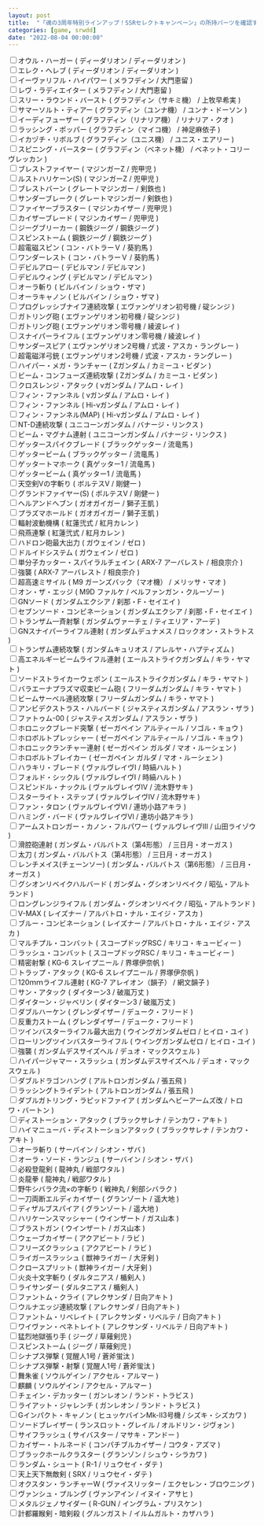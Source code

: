 ```yaml
---
layout: post
title:  "「魂の3周年特別ラインアップ！SSRセレクトキャンペーン」の所持パーツを確認するためのツール"
categories: [game, srwdd]
date: "2022-08-04 00:00:00"
---
```


<label for="ディーダリオン-ディーダリオン-オウル・ハーガー"><input type="checkbox" id="ディーダリオン-ディーダリオン-オウル・ハーガー">オウル・ハーガー ( ディーダリオン / ディーダリオン )</label><br>
<label for="ディーダリオン-ディーダリオン-エレク・ヘレブ"><input type="checkbox" id="ディーダリオン-ディーダリオン-エレク・ヘレブ">エレク・ヘレブ ( ディーダリオン / ディーダリオン )</label><br>
<label for="メラフディン-大門恵留-イーヴァリフル・ハイパワー"><input type="checkbox" id="メラフディン-大門恵留-イーヴァリフル・ハイパワー">イーヴァリフル・ハイパワー ( メラフディン / 大門恵留 )</label><br>
<label for="メラフディン-大門恵留-レヴ・ラディエイター"><input type="checkbox" id="メラフディン-大門恵留-レヴ・ラディエイター">レヴ・ラディエイター ( メラフディン / 大門恵留 )</label><br>
<label for="グラフディン（サキミ機）-上牧早希実-スリー・ラウンド・バースト"><input type="checkbox" id="グラフディン（サキミ機）-上牧早希実-スリー・ラウンド・バースト">スリー・ラウンド・バースト ( グラフディン（サキミ機） / 上牧早希実 )</label><br>
<label for="グラフディン（ユンナ機）-ユンナ・ドーソン-サマーソルト・ティアー"><input type="checkbox" id="グラフディン（ユンナ機）-ユンナ・ドーソン-サマーソルト・ティアー">サマーソルト・ティアー ( グラフディン（ユンナ機） / ユンナ・ドーソン )</label><br>
<label for="グラフディン（リナリア機）-リナリア・クオ-イーディフューザー"><input type="checkbox" id="グラフディン（リナリア機）-リナリア・クオ-イーディフューザー">イーディフューザー ( グラフディン（リナリア機） / リナリア・クオ )</label><br>
<label for="グラフディン（マイコ機）-神足麻依子-ラッシング・ポッパー"><input type="checkbox" id="グラフディン（マイコ機）-神足麻依子-ラッシング・ポッパー">ラッシング・ポッパー ( グラフディン（マイコ機） / 神足麻依子 )</label><br>
<label for="グラフディン（ユニス機）-ユニス・エアリー-イカヅチ・リボルブ"><input type="checkbox" id="グラフディン（ユニス機）-ユニス・エアリー-イカヅチ・リボルブ">イカヅチ・リボルブ ( グラフディン（ユニス機） / ユニス・エアリー )</label><br>
<label for="グラフディン（ベネット機）-ベネット・コリーヴレッカン-スピニング・バースター"><input type="checkbox" id="グラフディン（ベネット機）-ベネット・コリーヴレッカン-スピニング・バースター">スピニング・バースター ( グラフディン（ベネット機） / ベネット・コリーヴレッカン )</label><br>
<label for="マジンガーZ-兜甲児-ブレストファイヤー"><input type="checkbox" id="マジンガーZ-兜甲児-ブレストファイヤー">ブレストファイヤー ( マジンガーZ / 兜甲児 )</label><br>
<label for="マジンガーZ-兜甲児-ルストハリケーン(S)"><input type="checkbox" id="マジンガーZ-兜甲児-ルストハリケーン(S)">ルストハリケーン(S) ( マジンガーZ / 兜甲児 )</label><br>
<label for="グレートマジンガー-剣鉄也-ブレストバーン"><input type="checkbox" id="グレートマジンガー-剣鉄也-ブレストバーン">ブレストバーン ( グレートマジンガー / 剣鉄也 )</label><br>
<label for="グレートマジンガー-剣鉄也-サンダーブレーク"><input type="checkbox" id="グレートマジンガー-剣鉄也-サンダーブレーク">サンダーブレーク ( グレートマジンガー / 剣鉄也 )</label><br>
<label for="マジンカイザー-兜甲児-ファイヤーブラスター"><input type="checkbox" id="マジンカイザー-兜甲児-ファイヤーブラスター">ファイヤーブラスター ( マジンカイザー / 兜甲児 )</label><br>
<label for="マジンカイザー-兜甲児-カイザーブレード"><input type="checkbox" id="マジンカイザー-兜甲児-カイザーブレード">カイザーブレード ( マジンカイザー / 兜甲児 )</label><br>
<label for="鋼鉄ジーグ-鋼鉄ジーグ-ジーグブリーカー"><input type="checkbox" id="鋼鉄ジーグ-鋼鉄ジーグ-ジーグブリーカー">ジーグブリーカー ( 鋼鉄ジーグ / 鋼鉄ジーグ )</label><br>
<label for="鋼鉄ジーグ-鋼鉄ジーグ-スピンストーム"><input type="checkbox" id="鋼鉄ジーグ-鋼鉄ジーグ-スピンストーム">スピンストーム ( 鋼鉄ジーグ / 鋼鉄ジーグ )</label><br>
<label for="コン・バトラーＶ-葵豹馬-超電磁スピン"><input type="checkbox" id="コン・バトラーＶ-葵豹馬-超電磁スピン">超電磁スピン ( コン・バトラーＶ / 葵豹馬 )</label><br>
<label for="コン・バトラーＶ-葵豹馬-ワンダーレスト"><input type="checkbox" id="コン・バトラーＶ-葵豹馬-ワンダーレスト">ワンダーレスト ( コン・バトラーＶ / 葵豹馬 )</label><br>
<label for="デビルマン-デビルマン-デビルアロー"><input type="checkbox" id="デビルマン-デビルマン-デビルアロー">デビルアロー ( デビルマン / デビルマン )</label><br>
<label for="デビルマン-デビルマン-デビルウィング"><input type="checkbox" id="デビルマン-デビルマン-デビルウィング">デビルウィング ( デビルマン / デビルマン )</label><br>
<label for="ビルバイン-ショウ・ザマ-オーラ斬り"><input type="checkbox" id="ビルバイン-ショウ・ザマ-オーラ斬り">オーラ斬り ( ビルバイン / ショウ・ザマ )</label><br>
<label for="ビルバイン-ショウ・ザマ-オーラキャノン"><input type="checkbox" id="ビルバイン-ショウ・ザマ-オーラキャノン">オーラキャノン ( ビルバイン / ショウ・ザマ )</label><br>
<label for="エヴァンゲリオン初号機-碇シンジ-プログレッシブナイフ連続攻撃"><input type="checkbox" id="エヴァンゲリオン初号機-碇シンジ-プログレッシブナイフ連続攻撃">プログレッシブナイフ連続攻撃 ( エヴァンゲリオン初号機 / 碇シンジ )</label><br>
<label for="エヴァンゲリオン初号機-碇シンジ-ガトリング砲"><input type="checkbox" id="エヴァンゲリオン初号機-碇シンジ-ガトリング砲">ガトリング砲 ( エヴァンゲリオン初号機 / 碇シンジ )</label><br>
<label for="エヴァンゲリオン零号機-綾波レイ-ガトリング砲"><input type="checkbox" id="エヴァンゲリオン零号機-綾波レイ-ガトリング砲">ガトリング砲 ( エヴァンゲリオン零号機 / 綾波レイ )</label><br>
<label for="エヴァンゲリオン零号機-綾波レイ-スナイパーライフル"><input type="checkbox" id="エヴァンゲリオン零号機-綾波レイ-スナイパーライフル">スナイパーライフル ( エヴァンゲリオン零号機 / 綾波レイ )</label><br>
<label for="エヴァンゲリオン2号機-式波・アスカ・ラングレー-サンダースピア"><input type="checkbox" id="エヴァンゲリオン2号機-式波・アスカ・ラングレー-サンダースピア">サンダースピア ( エヴァンゲリオン2号機 / 式波・アスカ・ラングレー )</label><br>
<label for="エヴァンゲリオン2号機-式波・アスカ・ラングレー-超電磁洋弓銃"><input type="checkbox" id="エヴァンゲリオン2号機-式波・アスカ・ラングレー-超電磁洋弓銃">超電磁洋弓銃 ( エヴァンゲリオン2号機 / 式波・アスカ・ラングレー )</label><br>
<label for="Zガンダム-カミーユ・ビダン-ハイパー・メガ・ランチャー"><input type="checkbox" id="Zガンダム-カミーユ・ビダン-ハイパー・メガ・ランチャー">ハイパー・メガ・ランチャー ( Zガンダム / カミーユ・ビダン )</label><br>
<label for="Zガンダム-カミーユ・ビダン-ビーム・コンフューズ連続攻撃"><input type="checkbox" id="Zガンダム-カミーユ・ビダン-ビーム・コンフューズ連続攻撃">ビーム・コンフューズ連続攻撃 ( Zガンダム / カミーユ・ビダン )</label><br>
<label for="νガンダム-アムロ・レイ-クロスレンジ・アタック"><input type="checkbox" id="νガンダム-アムロ・レイ-クロスレンジ・アタック">クロスレンジ・アタック ( νガンダム / アムロ・レイ )</label><br>
<label for="νガンダム-アムロ・レイ-フィン・ファンネル"><input type="checkbox" id="νガンダム-アムロ・レイ-フィン・ファンネル">フィン・ファンネル ( νガンダム / アムロ・レイ )</label><br>
<label for="Hi-νガンダム-アムロ・レイ-フィン・ファンネル"><input type="checkbox" id="Hi-νガンダム-アムロ・レイ-フィン・ファンネル">フィン・ファンネル ( Hi-νガンダム / アムロ・レイ )</label><br>
<label for="Hi-νガンダム-アムロ・レイ-フィン・ファンネル(MAP)"><input type="checkbox" id="Hi-νガンダム-アムロ・レイ-フィン・ファンネル(MAP)">フィン・ファンネル(MAP) ( Hi-νガンダム / アムロ・レイ )</label><br>
<label for="ユニコーンガンダム-バナージ・リンクス-NT-D連続攻撃"><input type="checkbox" id="ユニコーンガンダム-バナージ・リンクス-NT-D連続攻撃">NT-D連続攻撃 ( ユニコーンガンダム / バナージ・リンクス )</label><br>
<label for="ユニコーンガンダム-バナージ・リンクス-ビーム・マグナム連射"><input type="checkbox" id="ユニコーンガンダム-バナージ・リンクス-ビーム・マグナム連射">ビーム・マグナム連射 ( ユニコーンガンダム / バナージ・リンクス )</label><br>
<label for="ブラックゲッター-流竜馬-ゲッタースパイクブレード"><input type="checkbox" id="ブラックゲッター-流竜馬-ゲッタースパイクブレード">ゲッタースパイクブレード ( ブラックゲッター / 流竜馬 )</label><br>
<label for="ブラックゲッター-流竜馬-ゲッタービーム"><input type="checkbox" id="ブラックゲッター-流竜馬-ゲッタービーム">ゲッタービーム ( ブラックゲッター / 流竜馬 )</label><br>
<label for="真ゲッター1-流竜馬-ゲッタートマホーク"><input type="checkbox" id="真ゲッター1-流竜馬-ゲッタートマホーク">ゲッタートマホーク ( 真ゲッター1 / 流竜馬 )</label><br>
<label for="真ゲッター1-流竜馬-ゲッタービーム"><input type="checkbox" id="真ゲッター1-流竜馬-ゲッタービーム">ゲッタービーム ( 真ゲッター1 / 流竜馬 )</label><br>
<label for="ボルテスⅤ-剛健一-天空剣Ⅴの字斬り"><input type="checkbox" id="ボルテスⅤ-剛健一-天空剣Ⅴの字斬り">天空剣Ⅴの字斬り ( ボルテスⅤ / 剛健一 )</label><br>
<label for="ボルテスⅤ-剛健一-グランドファイヤー(S)"><input type="checkbox" id="ボルテスⅤ-剛健一-グランドファイヤー(S)">グランドファイヤー(S) ( ボルテスⅤ / 剛健一 )</label><br>
<label for="ガオガイガー-獅子王凱-ヘルアンドヘブン"><input type="checkbox" id="ガオガイガー-獅子王凱-ヘルアンドヘブン">ヘルアンドヘブン ( ガオガイガー / 獅子王凱 )</label><br>
<label for="ガオガイガー-獅子王凱-プラズマホールド"><input type="checkbox" id="ガオガイガー-獅子王凱-プラズマホールド">プラズマホールド ( ガオガイガー / 獅子王凱 )</label><br>
<label for="紅蓮弐式-紅月カレン-輻射波動機構"><input type="checkbox" id="紅蓮弐式-紅月カレン-輻射波動機構">輻射波動機構 ( 紅蓮弐式 / 紅月カレン )</label><br>
<label for="紅蓮弐式-紅月カレン-飛燕連撃"><input type="checkbox" id="紅蓮弐式-紅月カレン-飛燕連撃">飛燕連撃 ( 紅蓮弐式 / 紅月カレン )</label><br>
<label for="ガウェイン-ゼロ-ハドロン砲最大出力"><input type="checkbox" id="ガウェイン-ゼロ-ハドロン砲最大出力">ハドロン砲最大出力 ( ガウェイン / ゼロ )</label><br>
<label for="ガウェイン-ゼロ-ドルイドシステム"><input type="checkbox" id="ガウェイン-ゼロ-ドルイドシステム">ドルイドシステム ( ガウェイン / ゼロ )</label><br>
<label for="ARX-7 アーバレスト-相良宗介-単分子カッター・スパイラルチェイン"><input type="checkbox" id="ARX-7 アーバレスト-相良宗介-単分子カッター・スパイラルチェイン">単分子カッター・スパイラルチェイン ( ARX-7 アーバレスト / 相良宗介 )</label><br>
<label for="ARX-7 アーバレスト-相良宗介-強襲"><input type="checkbox" id="ARX-7 アーバレスト-相良宗介-強襲">強襲 ( ARX-7 アーバレスト / 相良宗介 )</label><br>
<label for="M9 ガーンズバック（マオ機）-メリッサ・マオ-超高速ミサイル"><input type="checkbox" id="M9 ガーンズバック（マオ機）-メリッサ・マオ-超高速ミサイル">超高速ミサイル ( M9 ガーンズバック（マオ機） / メリッサ・マオ )</label><br>
<label for="M9D ファルケ-ベルファンガン・クルーゾー-オン・ザ・エッジ"><input type="checkbox" id="M9D ファルケ-ベルファンガン・クルーゾー-オン・ザ・エッジ">オン・ザ・エッジ ( M9D ファルケ / ベルファンガン・クルーゾー )</label><br>
<label for="ガンダムエクシア-刹那・F・セイエイ-GNソード"><input type="checkbox" id="ガンダムエクシア-刹那・F・セイエイ-GNソード">GNソード ( ガンダムエクシア / 刹那・F・セイエイ )</label><br>
<label for="ガンダムエクシア-刹那・F・セイエイ-セブンソード・コンビネーション"><input type="checkbox" id="ガンダムエクシア-刹那・F・セイエイ-セブンソード・コンビネーション">セブンソード・コンビネーション ( ガンダムエクシア / 刹那・F・セイエイ )</label><br>
<label for="ガンダムヴァーチェ-ティエリア・アーデ-トランザム一斉射撃"><input type="checkbox" id="ガンダムヴァーチェ-ティエリア・アーデ-トランザム一斉射撃">トランザム一斉射撃 ( ガンダムヴァーチェ / ティエリア・アーデ )</label><br>
<label for="ガンダムデュナメス-ロックオン・ストラトス-GNスナイパーライフル連射"><input type="checkbox" id="ガンダムデュナメス-ロックオン・ストラトス-GNスナイパーライフル連射">GNスナイパーライフル連射 ( ガンダムデュナメス / ロックオン・ストラトス )</label><br>
<label for="ガンダムキュリオス-アレルヤ・ハプティズム-トランザム連続攻撃"><input type="checkbox" id="ガンダムキュリオス-アレルヤ・ハプティズム-トランザム連続攻撃">トランザム連続攻撃 ( ガンダムキュリオス / アレルヤ・ハプティズム )</label><br>
<label for="エールストライクガンダム-キラ・ヤマト-高エネルギービームライフル連射"><input type="checkbox" id="エールストライクガンダム-キラ・ヤマト-高エネルギービームライフル連射">高エネルギービームライフル連射 ( エールストライクガンダム / キラ・ヤマト )</label><br>
<label for="エールストライクガンダム-キラ・ヤマト-ソードストライカーウェポン"><input type="checkbox" id="エールストライクガンダム-キラ・ヤマト-ソードストライカーウェポン">ソードストライカーウェポン ( エールストライクガンダム / キラ・ヤマト )</label><br>
<label for="フリーダムガンダム-キラ・ヤマト-バラエーナプラズマ収束ビーム砲"><input type="checkbox" id="フリーダムガンダム-キラ・ヤマト-バラエーナプラズマ収束ビーム砲">バラエーナプラズマ収束ビーム砲 ( フリーダムガンダム / キラ・ヤマト )</label><br>
<label for="フリーダムガンダム-キラ・ヤマト-ビームサーベル連続攻撃"><input type="checkbox" id="フリーダムガンダム-キラ・ヤマト-ビームサーベル連続攻撃">ビームサーベル連続攻撃 ( フリーダムガンダム / キラ・ヤマト )</label><br>
<label for="ジャスティスガンダム-アスラン・ザラ-アンビデクストラス・ハルバード"><input type="checkbox" id="ジャスティスガンダム-アスラン・ザラ-アンビデクストラス・ハルバード">アンビデクストラス・ハルバード ( ジャスティスガンダム / アスラン・ザラ )</label><br>
<label for="ジャスティスガンダム-アスラン・ザラ-ファトゥム-00"><input type="checkbox" id="ジャスティスガンダム-アスラン・ザラ-ファトゥム-00">ファトゥム-00 ( ジャスティスガンダム / アスラン・ザラ )</label><br>
<label for="ゼーガペイン アルティール-ソゴル・キョウ-ホロニックブレード突撃"><input type="checkbox" id="ゼーガペイン アルティール-ソゴル・キョウ-ホロニックブレード突撃">ホロニックブレード突撃 ( ゼーガペイン アルティール / ソゴル・キョウ )</label><br>
<label for="ゼーガペイン アルティール-ソゴル・キョウ-ホロボルトプレッシャー"><input type="checkbox" id="ゼーガペイン アルティール-ソゴル・キョウ-ホロボルトプレッシャー">ホロボルトプレッシャー ( ゼーガペイン アルティール / ソゴル・キョウ )</label><br>
<label for="ゼーガペイン ガルダ-マオ・ルーシェン-ホロニックランチャー連射"><input type="checkbox" id="ゼーガペイン ガルダ-マオ・ルーシェン-ホロニックランチャー連射">ホロニックランチャー連射 ( ゼーガペイン ガルダ / マオ・ルーシェン )</label><br>
<label for="ゼーガペイン ガルダ-マオ・ルーシェン-ホロボルトブレイカー"><input type="checkbox" id="ゼーガペイン ガルダ-マオ・ルーシェン-ホロボルトブレイカー">ホロボルトブレイカー ( ゼーガペイン ガルダ / マオ・ルーシェン )</label><br>
<label for="ヴァルヴレイヴⅠ-時縞ハルト-ハラキリ・ブレード"><input type="checkbox" id="ヴァルヴレイヴⅠ-時縞ハルト-ハラキリ・ブレード">ハラキリ・ブレード ( ヴァルヴレイヴⅠ / 時縞ハルト )</label><br>
<label for="ヴァルヴレイヴⅠ-時縞ハルト-フォルド・シックル"><input type="checkbox" id="ヴァルヴレイヴⅠ-時縞ハルト-フォルド・シックル">フォルド・シックル ( ヴァルヴレイヴⅠ / 時縞ハルト )</label><br>
<label for="ヴァルヴレイヴⅣ-流木野サキ-スピンドル・ナックル"><input type="checkbox" id="ヴァルヴレイヴⅣ-流木野サキ-スピンドル・ナックル">スピンドル・ナックル ( ヴァルヴレイヴⅣ / 流木野サキ )</label><br>
<label for="ヴァルヴレイヴⅣ-流木野サキ-スターライト・ステップ"><input type="checkbox" id="ヴァルヴレイヴⅣ-流木野サキ-スターライト・ステップ">スターライト・ステップ ( ヴァルヴレイヴⅣ / 流木野サキ )</label><br>
<label for="ヴァルヴレイヴⅥ-連坊小路アキラ-ファン・タロン"><input type="checkbox" id="ヴァルヴレイヴⅥ-連坊小路アキラ-ファン・タロン">ファン・タロン ( ヴァルヴレイヴⅥ / 連坊小路アキラ )</label><br>
<label for="ヴァルヴレイヴⅥ-連坊小路アキラ-ハミング・バード"><input type="checkbox" id="ヴァルヴレイヴⅥ-連坊小路アキラ-ハミング・バード">ハミング・バード ( ヴァルヴレイヴⅥ / 連坊小路アキラ )</label><br>
<label for="ヴァルヴレイヴⅢ-山田ライゾウ-アームストロンガー・カノン・フルパワー"><input type="checkbox" id="ヴァルヴレイヴⅢ-山田ライゾウ-アームストロンガー・カノン・フルパワー">アームストロンガー・カノン・フルパワー ( ヴァルヴレイヴⅢ / 山田ライゾウ )</label><br>
<label for="ガンダム・バルバトス（第4形態）-三日月・オーガス-滑腔砲連射"><input type="checkbox" id="ガンダム・バルバトス（第4形態）-三日月・オーガス-滑腔砲連射">滑腔砲連射 ( ガンダム・バルバトス（第4形態） / 三日月・オーガス )</label><br>
<label for="ガンダム・バルバトス（第4形態）-三日月・オーガス-太刀"><input type="checkbox" id="ガンダム・バルバトス（第4形態）-三日月・オーガス-太刀">太刀 ( ガンダム・バルバトス（第4形態） / 三日月・オーガス )</label><br>
<label for="ガンダム・バルバトス（第6形態）-三日月・オーガス-レンチメイス(チェーンソー)"><input type="checkbox" id="ガンダム・バルバトス（第6形態）-三日月・オーガス-レンチメイス(チェーンソー)">レンチメイス(チェーンソー) ( ガンダム・バルバトス（第6形態） / 三日月・オーガス )</label><br>
<label for="ガンダム・グシオンリベイク-昭弘・アルトランド-グシオンリベイクハルバード"><input type="checkbox" id="ガンダム・グシオンリベイク-昭弘・アルトランド-グシオンリベイクハルバード">グシオンリベイクハルバード ( ガンダム・グシオンリベイク / 昭弘・アルトランド )</label><br>
<label for="ガンダム・グシオンリベイク-昭弘・アルトランド-ロングレンジライフル"><input type="checkbox" id="ガンダム・グシオンリベイク-昭弘・アルトランド-ロングレンジライフル">ロングレンジライフル ( ガンダム・グシオンリベイク / 昭弘・アルトランド )</label><br>
<label for="レイズナー-アルバトロ・ナル・エイジ・アスカ-V-MAX"><input type="checkbox" id="レイズナー-アルバトロ・ナル・エイジ・アスカ-V-MAX">V-MAX ( レイズナー / アルバトロ・ナル・エイジ・アスカ )</label><br>
<label for="レイズナー-アルバトロ・ナル・エイジ・アスカ-ブルー・コンビネーション"><input type="checkbox" id="レイズナー-アルバトロ・ナル・エイジ・アスカ-ブルー・コンビネーション">ブルー・コンビネーション ( レイズナー / アルバトロ・ナル・エイジ・アスカ )</label><br>
<label for="スコープドッグRSC-キリコ・キュービィー-マルチプル・コンバット"><input type="checkbox" id="スコープドッグRSC-キリコ・キュービィー-マルチプル・コンバット">マルチプル・コンバット ( スコープドッグRSC / キリコ・キュービィー )</label><br>
<label for="スコープドッグRSC-キリコ・キュービィー-ラッシュ・コンバット"><input type="checkbox" id="スコープドッグRSC-キリコ・キュービィー-ラッシュ・コンバット">ラッシュ・コンバット ( スコープドッグRSC / キリコ・キュービィー )</label><br>
<label for="KG-6 スレイプニール-界塚伊奈帆-精密射撃"><input type="checkbox" id="KG-6 スレイプニール-界塚伊奈帆-精密射撃">精密射撃 ( KG-6 スレイプニール / 界塚伊奈帆 )</label><br>
<label for="KG-6 スレイプニール-界塚伊奈帆-トラップ・アタック"><input type="checkbox" id="KG-6 スレイプニール-界塚伊奈帆-トラップ・アタック">トラップ・アタック ( KG-6 スレイプニール / 界塚伊奈帆 )</label><br>
<label for="KG-7 アレイオン（韻子）-網文韻子-120ｍｍライフル連射"><input type="checkbox" id="KG-7 アレイオン（韻子）-網文韻子-120ｍｍライフル連射">120ｍｍライフル連射 ( KG-7 アレイオン（韻子） / 網文韻子 )</label><br>
<label for="ダイターン3-破嵐万丈-サン・アタック"><input type="checkbox" id="ダイターン3-破嵐万丈-サン・アタック">サン・アタック ( ダイターン3 / 破嵐万丈 )</label><br>
<label for="ダイターン3-破嵐万丈-ダイターン・ジャベリン"><input type="checkbox" id="ダイターン3-破嵐万丈-ダイターン・ジャベリン">ダイターン・ジャベリン ( ダイターン3 / 破嵐万丈 )</label><br>
<label for="グレンダイザー-デューク・フリード-ダブルハーケン"><input type="checkbox" id="グレンダイザー-デューク・フリード-ダブルハーケン">ダブルハーケン ( グレンダイザー / デューク・フリード )</label><br>
<label for="グレンダイザー-デューク・フリード-反重力ストーム"><input type="checkbox" id="グレンダイザー-デューク・フリード-反重力ストーム">反重力ストーム ( グレンダイザー / デューク・フリード )</label><br>
<label for="ウイングガンダムゼロ-ヒイロ・ユイ-ツインバスターライフル最大出力"><input type="checkbox" id="ウイングガンダムゼロ-ヒイロ・ユイ-ツインバスターライフル最大出力">ツインバスターライフル最大出力 ( ウイングガンダムゼロ / ヒイロ・ユイ )</label><br>
<label for="ウイングガンダムゼロ-ヒイロ・ユイ-ローリングツインバスターライフル"><input type="checkbox" id="ウイングガンダムゼロ-ヒイロ・ユイ-ローリングツインバスターライフル">ローリングツインバスターライフル ( ウイングガンダムゼロ / ヒイロ・ユイ )</label><br>
<label for="ガンダムデスサイズヘル-デュオ・マックスウェル-強襲"><input type="checkbox" id="ガンダムデスサイズヘル-デュオ・マックスウェル-強襲">強襲 ( ガンダムデスサイズヘル / デュオ・マックスウェル )</label><br>
<label for="ガンダムデスサイズヘル-デュオ・マックスウェル-ハイパージャマー・スラッシュ"><input type="checkbox" id="ガンダムデスサイズヘル-デュオ・マックスウェル-ハイパージャマー・スラッシュ">ハイパージャマー・スラッシュ ( ガンダムデスサイズヘル / デュオ・マックスウェル )</label><br>
<label for="アルトロンガンダム-張五飛-ダブルドラゴンハング"><input type="checkbox" id="アルトロンガンダム-張五飛-ダブルドラゴンハング">ダブルドラゴンハング ( アルトロンガンダム / 張五飛 )</label><br>
<label for="アルトロンガンダム-張五飛-ラッシングトライデント"><input type="checkbox" id="アルトロンガンダム-張五飛-ラッシングトライデント">ラッシングトライデント ( アルトロンガンダム / 張五飛 )</label><br>
<label for="ガンダムヘビーアームズ改-トロワ・バートン-ダブルガトリング・ラピッドファイア"><input type="checkbox" id="ガンダムヘビーアームズ改-トロワ・バートン-ダブルガトリング・ラピッドファイア">ダブルガトリング・ラピッドファイア ( ガンダムヘビーアームズ改 / トロワ・バートン )</label><br>
<label for="ブラックサレナ-テンカワ・アキト-ディストーション・アタック"><input type="checkbox" id="ブラックサレナ-テンカワ・アキト-ディストーション・アタック">ディストーション・アタック ( ブラックサレナ / テンカワ・アキト )</label><br>
<label for="ブラックサレナ-テンカワ・アキト-ハイマニューバ・ディストーションアタック"><input type="checkbox" id="ブラックサレナ-テンカワ・アキト-ハイマニューバ・ディストーションアタック">ハイマニューバ・ディストーションアタック ( ブラックサレナ / テンカワ・アキト )</label><br>
<label for="サーバイン-シオン・ザバ-オーラ斬り"><input type="checkbox" id="サーバイン-シオン・ザバ-オーラ斬り">オーラ斬り ( サーバイン / シオン・ザバ )</label><br>
<label for="サーバイン-シオン・ザバ-オーラ・ソード・ランジュ"><input type="checkbox" id="サーバイン-シオン・ザバ-オーラ・ソード・ランジュ">オーラ・ソード・ランジュ ( サーバイン / シオン・ザバ )</label><br>
<label for="龍神丸-戦部ワタル-必殺登龍剣"><input type="checkbox" id="龍神丸-戦部ワタル-必殺登龍剣">必殺登龍剣 ( 龍神丸 / 戦部ワタル )</label><br>
<label for="龍神丸-戦部ワタル-炎龍拳"><input type="checkbox" id="龍神丸-戦部ワタル-炎龍拳">炎龍拳 ( 龍神丸 / 戦部ワタル )</label><br>
<label for="戦神丸-剣部シバラク-野牛シバラク流×の字斬り"><input type="checkbox" id="戦神丸-剣部シバラク-野牛シバラク流×の字斬り">野牛シバラク流×の字斬り ( 戦神丸 / 剣部シバラク )</label><br>
<label for="グランゾート-遥大地-一刀両断エルディカイザー"><input type="checkbox" id="グランゾート-遥大地-一刀両断エルディカイザー">一刀両断エルディカイザー ( グランゾート / 遥大地 )</label><br>
<label for="グランゾート-遥大地-ディザルブスパイア"><input type="checkbox" id="グランゾート-遥大地-ディザルブスパイア">ディザルブスパイア ( グランゾート / 遥大地 )</label><br>
<label for="ウインザート-ガス山本-ハリケーンスマッシャー"><input type="checkbox" id="ウインザート-ガス山本-ハリケーンスマッシャー">ハリケーンスマッシャー ( ウインザート / ガス山本 )</label><br>
<label for="ウインザート-ガス山本-ブラストガン"><input type="checkbox" id="ウインザート-ガス山本-ブラストガン">ブラストガン ( ウインザート / ガス山本 )</label><br>
<label for="アクアビート-ラビ-ウェーブカイザー"><input type="checkbox" id="アクアビート-ラビ-ウェーブカイザー">ウェーブカイザー ( アクアビート / ラビ )</label><br>
<label for="アクアビート-ラビ-フリーズクラッシュ"><input type="checkbox" id="アクアビート-ラビ-フリーズクラッシュ">フリーズクラッシュ ( アクアビート / ラビ )</label><br>
<label for="獣神ライガー-大牙剣-ライガースラッシュ"><input type="checkbox" id="獣神ライガー-大牙剣-ライガースラッシュ">ライガースラッシュ ( 獣神ライガー / 大牙剣 )</label><br>
<label for="獣神ライガー-大牙剣-クロースプリット"><input type="checkbox" id="獣神ライガー-大牙剣-クロースプリット">クロースプリット ( 獣神ライガー / 大牙剣 )</label><br>
<label for="ダルタニアス-楯剣人-火炎十文字斬り"><input type="checkbox" id="ダルタニアス-楯剣人-火炎十文字斬り">火炎十文字斬り ( ダルタニアス / 楯剣人 )</label><br>
<label for="ダルタニアス-楯剣人-ライサンダー"><input type="checkbox" id="ダルタニアス-楯剣人-ライサンダー">ライサンダー ( ダルタニアス / 楯剣人 )</label><br>
<label for="アレクサンダ-日向アキト-ファントム・クライ"><input type="checkbox" id="アレクサンダ-日向アキト-ファントム・クライ">ファントム・クライ ( アレクサンダ / 日向アキト )</label><br>
<label for="アレクサンダ-日向アキト-ウルナエッジ連続攻撃"><input type="checkbox" id="アレクサンダ-日向アキト-ウルナエッジ連続攻撃">ウルナエッジ連続攻撃 ( アレクサンダ / 日向アキト )</label><br>
<label for="アレクサンダ・リベルテ-日向アキト-ファントム・リベレイト"><input type="checkbox" id="アレクサンダ・リベルテ-日向アキト-ファントム・リベレイト">ファントム・リベレイト ( アレクサンダ・リベルテ / 日向アキト )</label><br>
<label for="アレクサンダ・リベルテ-日向アキト-ワイヴァン・ペネトレイト"><input type="checkbox" id="アレクサンダ・リベルテ-日向アキト-ワイヴァン・ペネトレイト">ワイヴァン・ペネトレイト ( アレクサンダ・リベルテ / 日向アキト )</label><br>
<label for="ジーグ-草薙剣児-猛烈地獄張り手"><input type="checkbox" id="ジーグ-草薙剣児-猛烈地獄張り手">猛烈地獄張り手 ( ジーグ / 草薙剣児 )</label><br>
<label for="ジーグ-草薙剣児-スピンストーム"><input type="checkbox" id="ジーグ-草薙剣児-スピンストーム">スピンストーム ( ジーグ / 草薙剣児 )</label><br>
<label for="覚醒人1号-蒼斧蛍汰-シナプス弾撃"><input type="checkbox" id="覚醒人1号-蒼斧蛍汰-シナプス弾撃">シナプス弾撃 ( 覚醒人1号 / 蒼斧蛍汰 )</label><br>
<label for="覚醒人1号-蒼斧蛍汰-シナプス弾撃・射撃"><input type="checkbox" id="覚醒人1号-蒼斧蛍汰-シナプス弾撃・射撃">シナプス弾撃・射撃 ( 覚醒人1号 / 蒼斧蛍汰 )</label><br>
<label for="ソウルゲイン-アクセル・アルマー-舞朱雀"><input type="checkbox" id="ソウルゲイン-アクセル・アルマー-舞朱雀">舞朱雀 ( ソウルゲイン / アクセル・アルマー )</label><br>
<label for="ソウルゲイン-アクセル・アルマー-麒麟"><input type="checkbox" id="ソウルゲイン-アクセル・アルマー-麒麟">麒麟 ( ソウルゲイン / アクセル・アルマー )</label><br>
<label for="ガンレオン-ランド・トラビス-チェイン・デカッター"><input type="checkbox" id="ガンレオン-ランド・トラビス-チェイン・デカッター">チェイン・デカッター ( ガンレオン / ランド・トラビス )</label><br>
<label for="ガンレオン-ランド・トラビス-ライアット・ジャレンチ"><input type="checkbox" id="ガンレオン-ランド・トラビス-ライアット・ジャレンチ">ライアット・ジャレンチ ( ガンレオン / ランド・トラビス )</label><br>
<label for="ヒュッケバインMk-Ⅱ3号機-シズキ・シズカワ-Gインパクト・キャノン"><input type="checkbox" id="ヒュッケバインMk-Ⅱ3号機-シズキ・シズカワ-Gインパクト・キャノン">Gインパクト・キャノン ( ヒュッケバインMk-Ⅱ3号機 / シズキ・シズカワ )</label><br>
<label for="ランスロット・グレイル-オルドリン・ジヴォン-ソードブレイザー"><input type="checkbox" id="ランスロット・グレイル-オルドリン・ジヴォン-ソードブレイザー">ソードブレイザー ( ランスロット・グレイル / オルドリン・ジヴォン )</label><br>
<label for="サイバスター-マサキ・アンドー-サイフラッシュ"><input type="checkbox" id="サイバスター-マサキ・アンドー-サイフラッシュ">サイフラッシュ ( サイバスター / マサキ・アンドー )</label><br>
<label for="コンパチブルカイザー-コウタ・アズマ-カイザー・トルネード"><input type="checkbox" id="コンパチブルカイザー-コウタ・アズマ-カイザー・トルネード">カイザー・トルネード ( コンパチブルカイザー / コウタ・アズマ )</label><br>
<label for="グランゾン-シュウ・シラカワ-ブラックホールクラスター"><input type="checkbox" id="グランゾン-シュウ・シラカワ-ブラックホールクラスター">ブラックホールクラスター ( グランゾン / シュウ・シラカワ )</label><br>
<label for="R-1-リュウセイ・ダテ-ランダム・シュート"><input type="checkbox" id="R-1-リュウセイ・ダテ-ランダム・シュート">ランダム・シュート ( R-1 / リュウセイ・ダテ )</label><br>
<label for="SRX-リュウセイ・ダテ-天上天下無敵剣"><input type="checkbox" id="SRX-リュウセイ・ダテ-天上天下無敵剣">天上天下無敵剣 ( SRX / リュウセイ・ダテ )</label><br>
<label for="ヴァイスリッター-エクセレン・ブロウニング-オクスタン・ランチャーW"><input type="checkbox" id="ヴァイスリッター-エクセレン・ブロウニング-オクスタン・ランチャーW">オクスタン・ランチャーW ( ヴァイスリッター / エクセレン・ブロウニング )</label><br>
<label for="ヴァンアイン-イヌイ・アサヒ-ヴァンシュ・プルング"><input type="checkbox" id="ヴァンアイン-イヌイ・アサヒ-ヴァンシュ・プルング">ヴァンシュ・プルング ( ヴァンアイン / イヌイ・アサヒ )</label><br>
<label for="R-GUN-イングラム・プリスケン-メタルジェノサイダー"><input type="checkbox" id="R-GUN-イングラム・プリスケン-メタルジェノサイダー">メタルジェノサイダー ( R-GUN / イングラム・プリスケン )</label><br>
<label for="グルンガスト-イルムガルト・カザハラ-計都羅睺剣・暗剣殺"><input type="checkbox" id="グルンガスト-イルムガルト・カザハラ-計都羅睺剣・暗剣殺">計都羅睺剣・暗剣殺 ( グルンガスト / イルムガルト・カザハラ )</label><br>

<script>
const STORAGE_KEY = '2022-08-09-report';
const CHECKBOX_QUERY = 'article input[type="checkbox"]';
function load() {
  var pilots = JSON.parse(localStorage.getItem(STORAGE_KEY));

  if (pilots && pilots['pilots']) {
    var checked = pilots['pilots'];
    [...document.querySelectorAll(CHECKBOX_QUERY)].forEach((e) => {
      var status = checked[e.parentElement.innerText];
      if (status) {
        e.checked = true;
      }
    });
  }

  [...document.querySelectorAll(CHECKBOX_QUERY)].forEach((e) => {
    e.addEventListener('change', (event) => {
      save();
    });
  });
}

function save() {
  var checked = {};
  [...document.querySelectorAll(CHECKBOX_QUERY)].forEach((c) => {
      checked[c.parentElement.innerText] = c.checked;
  });
  var pilots = { 'pilots': checked };

  localStorage.setItem(STORAGE_KEY, JSON.stringify(pilots));
}

window.onload = () => {
  load();
}
</script>

